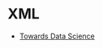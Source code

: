 # XML

* [Towards Data Science](https://towardsdatascience.com/processing-xml-in-python-elementtree-c8992941efd2)
